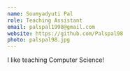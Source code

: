 ```yaml
---
name: Soumyadyuti Pal
role: Teaching Assistant
email: palspal1998@gmail.com
website: https://github.com/Palspal98
photo: palspal98.jpg
---
```


I like teaching Computer Science!
